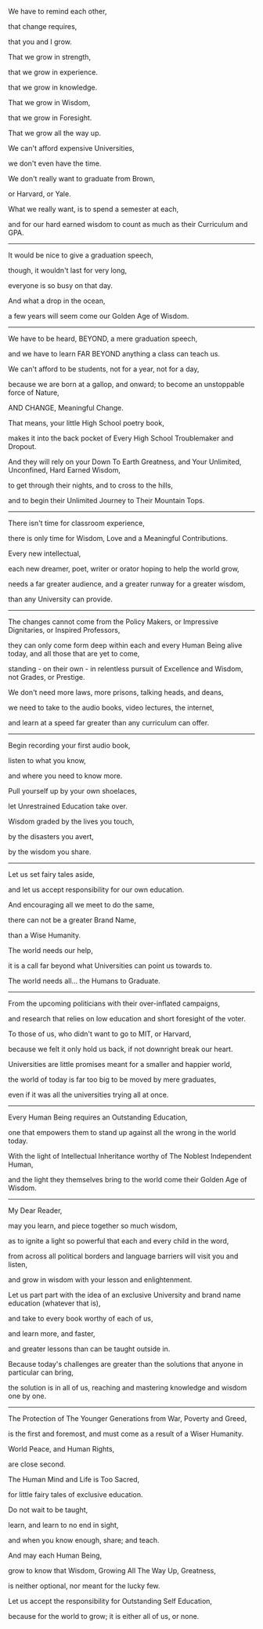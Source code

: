 We have to remind each other,

that change requires,

that you and I grow.

That we grow in strength,

that we grow in experience.

that we grow in knowledge.

That we grow in Wisdom,

that we grow in Foresight.

That we grow all the way up.

We can't afford expensive Universities,

we don't even have the time.

We don't really want to graduate from Brown,

or Harvard, or Yale.

What we really want, is to spend a semester at each,

and for our hard earned wisdom to count as much as their Curriculum and GPA.

---

It would be nice to give a graduation speech,

though, it wouldn't last for very long,

everyone is so busy on that day.

And what a drop in the ocean,

a few years will seem come our Golden Age of Wisdom.

---

We have to be heard, BEYOND, a mere graduation speech,

and we have to learn FAR BEYOND anything a class can teach us.

We can't afford to be students, not for a year, not for a day,

because we are born at a gallop, and onward; to become an unstoppable force of Nature,

AND CHANGE, Meaningful Change.

That means, your little High School poetry book,

makes it into the back pocket of Every High School Troublemaker and Dropout.

And they will rely on your Down To Earth Greatness, and Your Unlimited, Unconfined, Hard Earned Wisdom,

to get through their nights, and to cross to the hills,

and to begin their Unlimited Journey to Their Mountain Tops.

---

There isn't time for classroom experience,

there is only time for Wisdom, Love and a Meaningful Contributions.

Every new intellectual,

each new dreamer, poet, writer or orator hoping to help the world grow,

needs a far greater audience, and a greater runway for a greater wisdom,

than any University can provide.

---

The changes cannot come from the Policy Makers, or Impressive Dignitaries, or Inspired Professors,

they can only come form deep within each and every Human Being alive today, and all those that are yet to come,

standing - on their own - in relentless pursuit of Excellence and Wisdom, not Grades, or Prestige.

We don't need more laws, more prisons, talking heads, and deans,

we need to take to the audio books, video lectures, the internet,

and learn at a speed far greater than any curriculum can offer.

---

Begin recording your first audio book,

listen to what you know,

and where you need to know more.

Pull yourself up by your own shoelaces,

let Unrestrained Education take over.

Wisdom graded by the lives you touch,

by the disasters you avert,

by the wisdom you share.

---

Let us set fairy tales aside,

and let us accept responsibility for our own education.

And encouraging all we meet to do the same,

there can not be a greater Brand Name,

than a Wise Humanity.

The world needs our help,

it is a call far beyond what Universities can point us towards to.

The world needs all... the Humans to Graduate.

---

From the upcoming politicians with their over-inflated campaigns,

and research that relies on low education and short foresight of the voter.

To those of us, who didn't want to go to MIT, or Harvard,

because we felt it only hold us back, if not downright break our heart.

Universities are little promises meant for a smaller and happier world,

the world of today is far too big to be moved by mere graduates,

even if it was all the universities trying all at once.

---

Every Human Being requires an Outstanding Education,

one that empowers them to stand up against all the wrong in the world today.

With the light of Intellectual Inheritance worthy of The Noblest Independent Human,

and the light they themselves bring to the world come their Golden Age of Wisdom.

---

My Dear Reader,

may you learn, and piece together so much wisdom,

as to ignite a light so powerful that each and every child in the word,

from across all political borders and language barriers will visit you and listen,

and grow in wisdom with your lesson and enlightenment.

Let us part part with the idea of an exclusive University and brand name education (whatever that is),

and take to every book worthy of each of us,

and learn more, and faster,

and greater lessons than can be taught outside in.

Because today's challenges are greater than the solutions that anyone in particular can bring,

the solution is in all of us, reaching and mastering knowledge and wisdom one by one.

---

The Protection of The Younger Generations from War, Poverty and Greed,

is the first and foremost, and must come as a result of a Wiser Humanity.

World Peace, and Human Rights,

are close second.

The Human Mind and Life is Too Sacred,

for little fairy tales of exclusive education.

Do not wait to be taught,

learn, and learn to no end in sight,

and when you know enough, share; and teach.

And may each Human Being,

grow to know that Wisdom, Growing All The Way Up, Greatness,

is neither optional, nor meant for the lucky few.

Let us accept the responsibility for Outstanding Self Education,

because for the world to grow; it is either all of us, or none.
